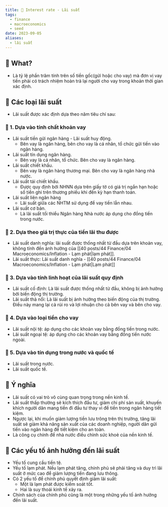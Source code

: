 ```yaml
---
title: 🌱 Interest rate - Lãi suất
tags:
  - finance
  - macroeconomics
  - seed
date: 2023-09-05
aliases:
  - lãi suất
---
```


## 🌿 What?
- Là tỷ lệ phần trăm tính trên số tiền gốc(gửi hoặc cho vay) mà đơn vị vay tiền phải có trách nhiệm hoàn trả lại người cho vay trong khoản thời gian xác định.
## 🌿 Các loại lãi suất
- Lãi suất được xác định dựa theo năm tiêu chí sau:
### 🌱 1. Dựa vào tính chất khoản vay
- Lãi suất tiền gửi ngân hàng - Lãi suất huy động.
	- Bên vay là ngân hàng, bên cho vay là cá nhân, tổ chức gửi tiền vào ngân hàng.
- Lãi suất tín dụng ngân hàng.
	- Bên vay là cá nhân, tổ chức. Bên cho vay là ngân hàng.
- Lãi suất chiết khấu.
	- Bên vay là ngân hàng thương mại. Bên cho vay là ngân hàng nhà nước.
- Lãi suất tái chiết khấu.
	- Được quy định bởi NHNN dựa trên giấy tờ có giá trị ngắn hạn hoặc số tiền ghi trên thương phiếu khi đến kỳ hạn thanh toán.
- Lãi suất liên ngân hàng
	- Lãi suất giữa các NHTM sử dụng để vay tiền lẫn nhau.
- Lãi suất cơ bản.
	- Là lãi suất tối thiểu Ngân hàng Nhà nước áp dụng cho đồng tiền trong nước.

### 🌱 2. Dựa theo giá trị thực của tiền lãi thu được
- Lãi suất danh nghĩa: lãi suất được thống nhất từ đầu dựa trên khoản vay, không tính đến ảnh hưởng của [[40 posts/44 Finance/04 Macroeconomics/Inflation - Lạm phát|lạm phát]].
- Lãi suất thực: Lãi suất danh nghĩa - [[40 posts/44 Finance/04 Macroeconomics/Inflation - Lạm phát|Lạm phát]]

### 🌱 3. Dựa vào tính linh hoạt của lãi suất quy định
- Lãi suất cố định: Là lãi suất được thống nhất từ đầu, không bị ảnh hưởng bởi biến động thị trường.
- Lãi suất thả nổi: Là lãi suất bị ảnh hưởng theo biến động của thị trường. Điều này mang lại cả rủi ro và lợi nhuận cho cả bên vay và bên cho vay.

### 🌱 4. Dựa vào loại tiền cho vay
- Lãi suất nội tệ: áp dụng cho các khoản vay bằng đồng tiền trong nước.
- Lãi suất ngoại tệ: áp dụng cho các khoản vay bằng đồng tiền nước ngoài.

### 🌱 5. Dựa vào tín dụng trong nước và quốc tế
- Lãi suất trong nước.
- Lãi suất quốc tế.

## 🌿 Ý nghĩa
- Lãi suất có vai trò vô cùng quan trọng trong nền kinh tế.
- Lãi suất thấp thường sẽ kích thích đầu tư, giảm chi phí sản xuất, khuyến khích người dân mang tiền đi đầu tư thay vì để tiền trong ngân hàng tiết kiệm.
- Ngược lại, khi muốn giảm lượng tiền lưu trông trên thị trường, tăng lãi suất sẽ giảm khả năng sản xuất của các doanh nghiệp, người dân gửi tiền vào ngân hàng để tiết kiệm cho an toàn.
- Là công cụ chính để nhà nước điều chỉnh sức khoẻ của nền kinh tế.

## 🌿 Các yếu tố ảnh hưởng đến lãi suất
- Yếu tố cung cầu tiền tệ.
- Yếu tố lạm phát. Nếu lạm phát tăng, chính phủ sẽ phải tăng và duy trì lãi suất ở mức cao để giảm lượng tiền đang lưu thông. 
- Có 2 yếu tố để chính phủ quyết định giảm lãi suất:
	- Một là lạm phát được kiểm soát tốt.
	- Hai là suy thoái kinh tế xảy ra.
- Chính sách của chính phủ cũng là một trong những yếu tố ảnh hưởng đến lãi suất.
